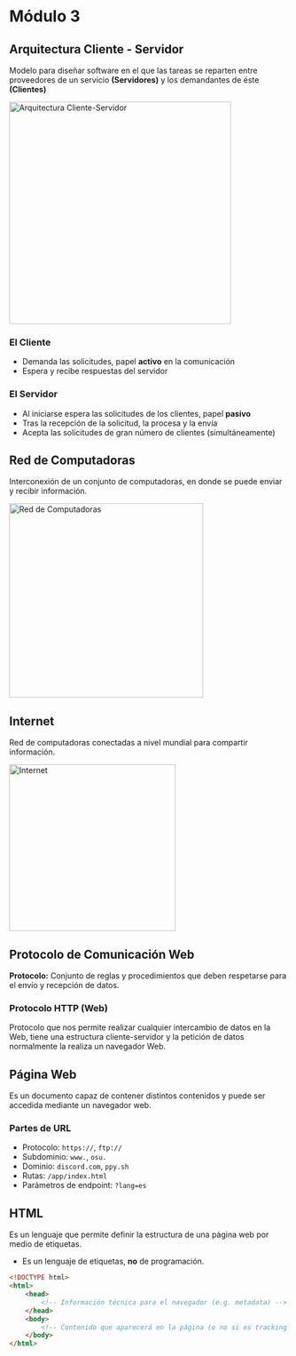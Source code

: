 # Módulo 3

## Arquitectura Cliente - Servidor
Modelo para diseñar software en el que las tareas se reparten entre proveedores de un servicio **(Servidores)** y los demandantes de éste **(Clientes)**


<img src="https://siaguanta.com/wp-content/uploads/2019/12/arq-1024x433.png" alt="Arquitectura Cliente-Servidor" width=400 />

### El Cliente
* Demanda las solicitudes, papel **activo** en la comunicación
* Espera y recibe respuestas del servidor

### El Servidor
* Al iniciarse espera las solicitudes de los clientes, papel **pasivo**
* Tras la recepción de la solicitud, la procesa y la envía
* Acepta las solicitudes de gran número de clientes (simultáneamente)

## Red de Computadoras
Interconexión de un conjunto de computadoras, en donde se puede enviar y recibir información.

<img src="https://i.ytimg.com/vi/5ynsSiD3oI8/hqdefault.jpg" alt="Red de Computadoras" width=350 />

## Internet
Red de computadoras conectadas a nivel mundial para compartir información.

<img src="https://external-content.duckduckgo.com/iu/?u=https%3A%2F%2Fwww.privateinternetaccess.com%2Fblog%2Fwp-content%2Fuploads%2F2020%2F06%2FNextGenNetwork.jpg&f=1&nofb=1" alt="Internet" width=300 />

## Protocolo de Comunicación Web
**Protocolo:** Conjunto de reglas y procedimientos que deben respetarse para el envío y recepción de datos.

### Protocolo HTTP (Web)
Protocolo que nos permite realizar cualquier intercambio de datos en la Web, tiene una estructura cliente-servidor y la petición de datos normalmente la realiza un navegador Web.

## Página Web
Es un documento capaz de contener distintos contenidos y puede ser accedida mediante un navegador web.
### Partes de URL
* Protocolo: `https://`, `ftp://`
* Subdominio: `www.`, `osu.`
* Dominio: `discord.com`, `ppy.sh`
* Rutas: `/app/index.html`
* Parámetros de endpoint: `?lang=es`

## HTML
Es un lenguaje que permite definir la estructura de una página web por medio de etiquetas.
* Es un lenguaje de etiquetas, **no** de programación.
```html
<!DOCTYPE html>
<html>
    <head>
        <!-- Información técnica para el navegador (e.g. metadata) -->
    </head>
    <body>
        <!-- Contenido que aparecerá en la página (o no si es tracking LMAO) -->
    </body>
</html>